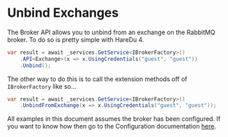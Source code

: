 # Unbind Exchanges

The Broker API allows you to unbind from an exchange on the RabbitMQ broker. To do so is pretty simple with HareDu 4.

```c#
var result = await _services.GetService<IBrokerFactory>()
    .API<Exchange>(x => x.UsingCredentials("guest", "guest"))
    .Unbind();
```

The other way to do this is to call the extension methods off of ```IBrokerFactory``` like so...

```c#
var result = await _services.GetService<IBrokerFactory>()
    .UnbindFromExchange(x => x.UsingCredentials("guest", "guest"));
```

All examples in this document assumes the broker has been configured. If you want to know how then go to the Configuration documentation [here](https://github.com/ahives/HareDu3/blob/master/docs/configuration.md).

